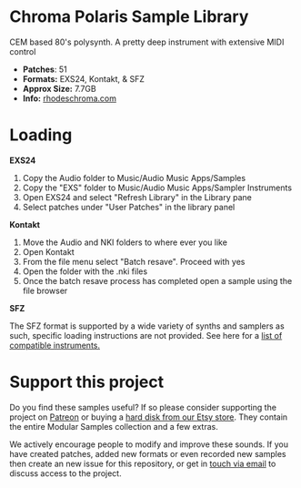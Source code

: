 # Chroma Polaris Sample Library

CEM based 80's polysynth. A pretty deep instrument with extensive MIDI control

-  **Patches**: 51
-   **Formats:** EXS24, Kontakt, & SFZ
-   **Approx Size:** 7.7GB
-   **Info:** [rhodeschroma.com](http://www.rhodeschroma.com/?id=polaris/)

# Loading

**EXS24**

1. Copy the Audio folder to Music/Audio Music Apps/Samples
2. Copy the "EXS" folder to Music/Audio Music Apps/Sampler Instruments
3. Open EXS24 and select "Refresh Library" in the Library pane
4. Select patches under "User Patches" in the library panel 

**Kontakt**

1. Move the Audio and NKI folders to where ever you like
2. Open Kontakt
3. From the file menu select "Batch resave". Proceed with yes
4. Open the folder with the .nki files 
5. Once the batch resave process has completed open a sample using the file browser

**SFZ**

The SFZ format is supported by a wide variety of synths and samplers as such, specific loading instructions are not provided. See here for a [list of compatible instruments.](https://sfzformat.com/software/players/) 

# Support this project

Do you find these samples useful? If so please consider supporting the project on [Patreon](https://www.patreon.com/bePatron?u=3947038) or buying a [hard disk from our Etsy store](https://www.etsy.com/uk/shop/ModularSamplesDisks?ref=simple-shop-header-name&listing_id=757501884). They contain the entire Modular Samples collection and a few extras.

We actively encourage people to modify and improve these sounds. If you have created patches, added new formats or even recorded new samples then create an new issue for this repository, or get in [touch via email](modularsamples@gmail.com) to discuss access to the project.
